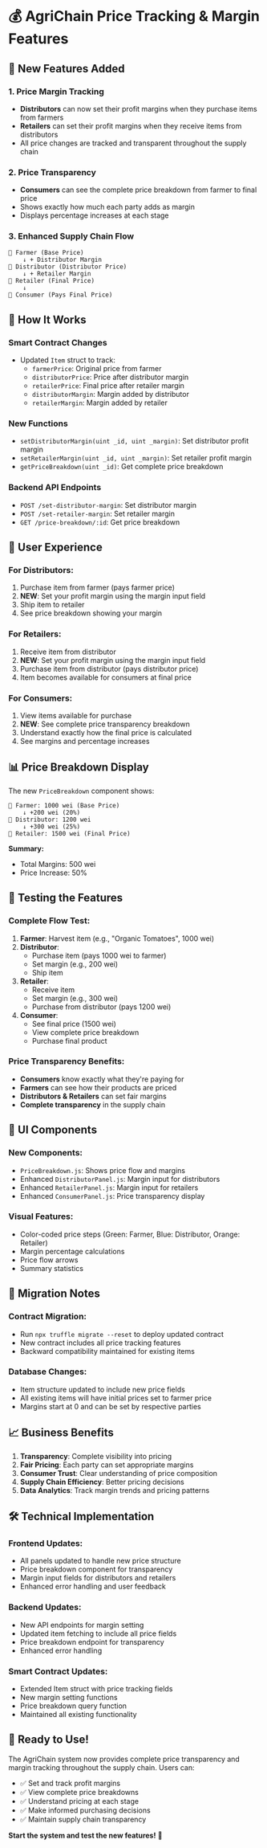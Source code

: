 # 💰 AgriChain Price Tracking & Margin Features

## 🌟 New Features Added

### 1. **Price Margin Tracking**
- **Distributors** can now set their profit margins when they purchase items from farmers
- **Retailers** can set their profit margins when they receive items from distributors
- All price changes are tracked and transparent throughout the supply chain

### 2. **Price Transparency**
- **Consumers** can see the complete price breakdown from farmer to final price
- Shows exactly how much each party adds as margin
- Displays percentage increases at each stage

### 3. **Enhanced Supply Chain Flow**
```
🌾 Farmer (Base Price) 
    ↓ + Distributor Margin
🚚 Distributor (Distributor Price)
    ↓ + Retailer Margin  
🏪 Retailer (Final Price)
    ↓
🛒 Consumer (Pays Final Price)
```

## 🔧 How It Works

### **Smart Contract Changes**
- Updated `Item` struct to track:
  - `farmerPrice`: Original price from farmer
  - `distributorPrice`: Price after distributor margin
  - `retailerPrice`: Final price after retailer margin
  - `distributorMargin`: Margin added by distributor
  - `retailerMargin`: Margin added by retailer

### **New Functions**
- `setDistributorMargin(uint _id, uint _margin)`: Set distributor profit margin
- `setRetailerMargin(uint _id, uint _margin)`: Set retailer profit margin
- `getPriceBreakdown(uint _id)`: Get complete price breakdown

### **Backend API Endpoints**
- `POST /set-distributor-margin`: Set distributor margin
- `POST /set-retailer-margin`: Set retailer margin
- `GET /price-breakdown/:id`: Get price breakdown

## 🎯 User Experience

### **For Distributors:**
1. Purchase item from farmer (pays farmer price)
2. **NEW**: Set your profit margin using the margin input field
3. Ship item to retailer
4. See price breakdown showing your margin

### **For Retailers:**
1. Receive item from distributor
2. **NEW**: Set your profit margin using the margin input field
3. Purchase item from distributor (pays distributor price)
4. Item becomes available for consumers at final price

### **For Consumers:**
1. View items available for purchase
2. **NEW**: See complete price transparency breakdown
3. Understand exactly how the final price is calculated
4. See margins and percentage increases

## 📊 Price Breakdown Display

The new `PriceBreakdown` component shows:

```
🌾 Farmer: 1000 wei (Base Price)
    ↓ +200 wei (20%)
🚚 Distributor: 1200 wei
    ↓ +300 wei (25%)
🏪 Retailer: 1500 wei (Final Price)
```

**Summary:**
- Total Margins: 500 wei
- Price Increase: 50%

## 🚀 Testing the Features

### **Complete Flow Test:**
1. **Farmer**: Harvest item (e.g., "Organic Tomatoes", 1000 wei)
2. **Distributor**: 
   - Purchase item (pays 1000 wei to farmer)
   - Set margin (e.g., 200 wei)
   - Ship item
3. **Retailer**:
   - Receive item
   - Set margin (e.g., 300 wei)
   - Purchase from distributor (pays 1200 wei)
4. **Consumer**:
   - See final price (1500 wei)
   - View complete price breakdown
   - Purchase final product

### **Price Transparency Benefits:**
- **Consumers** know exactly what they're paying for
- **Farmers** can see how their products are priced
- **Distributors & Retailers** can set fair margins
- **Complete transparency** in the supply chain

## 🎨 UI Components

### **New Components:**
- `PriceBreakdown.js`: Shows price flow and margins
- Enhanced `DistributorPanel.js`: Margin input for distributors
- Enhanced `RetailerPanel.js`: Margin input for retailers
- Enhanced `ConsumerPanel.js`: Price transparency display

### **Visual Features:**
- Color-coded price steps (Green: Farmer, Blue: Distributor, Orange: Retailer)
- Margin percentage calculations
- Price flow arrows
- Summary statistics

## 🔄 Migration Notes

### **Contract Migration:**
- Run `npx truffle migrate --reset` to deploy updated contract
- New contract includes all price tracking features
- Backward compatibility maintained for existing items

### **Database Changes:**
- Item structure updated to include new price fields
- All existing items will have initial prices set to farmer price
- Margins start at 0 and can be set by respective parties

## 📈 Business Benefits

1. **Transparency**: Complete visibility into pricing
2. **Fair Pricing**: Each party can set appropriate margins
3. **Consumer Trust**: Clear understanding of price composition
4. **Supply Chain Efficiency**: Better pricing decisions
5. **Data Analytics**: Track margin trends and pricing patterns

## 🛠️ Technical Implementation

### **Frontend Updates:**
- All panels updated to handle new price structure
- Price breakdown component for transparency
- Margin input fields for distributors and retailers
- Enhanced error handling and user feedback

### **Backend Updates:**
- New API endpoints for margin setting
- Updated item fetching to include all price fields
- Price breakdown endpoint for transparency
- Enhanced error handling

### **Smart Contract Updates:**
- Extended Item struct with price tracking fields
- New margin setting functions
- Price breakdown query function
- Maintained all existing functionality

## 🎉 Ready to Use!

The AgriChain system now provides complete price transparency and margin tracking throughout the supply chain. Users can:

- ✅ Set and track profit margins
- ✅ View complete price breakdowns
- ✅ Understand pricing at each stage
- ✅ Make informed purchasing decisions
- ✅ Maintain supply chain transparency

**Start the system and test the new features!** 🚀


